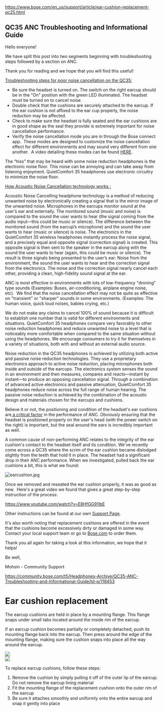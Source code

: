 <a href="https://www.bose.com/en_us/support/article/ear-cushion-replacement-qc25.html">https://www.bose.com/en_us/support/article/ear-cushion-replacement-qc25.html</a>
<h2><div>QC35 ANC Troubleshooting and Informational Guide</div></h2>
<p>Hello everyone!</p>
<p>We have split this post into two segments beginning with troubleshooting steps followed by a section on ANC.&nbsp;&nbsp;</p>
<p>Thank you for reading and we hope that you will find this useful!</p>
<p><u>Troubleshooting steps for poor noise cancellation on the QC35:</u></p>
<ul>
<li>Be sure the headset is turned on. The switch on the right earcup should be in the "On" position with the green LED illuminated. The headset must be turned on to cancel noise.</li>
<li>Double check that the cushions are securely attached to the earcup. If the ear cushion is not affixed to the ear cup properly, the noise reduction may be affected.</li>
<li>Check to make sure the headset is fully seated and the ear cushions are in good shape as the seal they provide is extremely important for noise cancellation performance.</li>
<li>Verify the noise cancellation mode you are in through the Bose connect app.&nbsp; These modes are designed to customize the noise cancellation effect for different environments and may sound very different from one another.&nbsp; A video detailing these modes can be found&nbsp;<u><a href="https://youtu.be/jhkbbLpKL8g" target="_blank" rel="nofollow noopener noreferrer">HERE</a></u>.</li>
</ul>
<p>The “hiss” that may be heard with some noise reduction headphones is the electronic noise floor. This noise can be annoying and can take away from listening enjoyment. QuietComfort 35 headphones use electronic circuitry to minimize the noise floor.</p>
<p><u>How Acoustic Noise Cancellation technology works :</u></p>
<p>Acoustic Noise Cancelling headphone technology is a method of reducing unwanted noise by electronically creating a signal that is the mirror image of the unwanted noise. Microphones in the earcups monitor sound at the user’s ear and externally. The monitored sound (music and noise) is compared to the sound the user wants to hear (the signal coming from the audio input—this could be music or silence). The difference between the monitored sound (from the earcup’s microphone) and the sound the user wants to hear (music or silence) is noise. The electronics in the QuietComfort 35 wireless headphones instantly process the noise signal, and a precisely equal and opposite signal (correction signal) is created. This opposite signal is then sent to the speaker in the earcup along with the sound the user wants to hear (again, this could be music or silence). The result is three signals being presented to the user’s ear: Noise from the environment, the sound the user wants to hear and the correction signal from the electronics. The noise and the correction signal nearly cancel each other, providing a clean, high-fidelity sound signal at the ear.</p>
<p>ANC is most effective in environments with lots of low-frequency "droning" type sounds (Examples: Buses, air-conditioning, airplane engine noise, etc).&nbsp; We find that the noise cancellation effect may not be quite as effective on "transient" or "sharper" sounds in some environments. (Examples: The human voice, quick loud noises, babies crying, etc.)&nbsp;</p>
<p>We do not make any claims to cancel 100% of sound because it is difficult to establish one number that is valid for different environments and situations. QuietComfort 35 headphones compare very favorably to other noise reduction headphones and reduce unwanted noise to a level that is noticeably more comfortable when compared to the same situation without using the headphones. We encourage consumers to try it for themselves in a variety of situations, both with and without an external audio source.</p>
<p>Noise reduction in the QC35 headphones is achieved by utilizing both active and passive noise reduction technologies. They use a proprietary electronics approach to active noise reduction, placing microphones both inside and outside of the earcups. The electronics system senses the sound in an environment and then measures, compares and reacts—instant by instant—to produce an opposing cancellation signal. Through a combination of advanced active electronics and passive attenuation, QuietComfort 35 headphones reduce noise across the full range of human hearing. The passive noise reduction is achieved by the combination of the acoustic design and materials chosen for the earcups and cushions.</p>
<p>Believe it or not, the positioning and condition of the headset's ear cushions are<u>&nbsp;a&nbsp;critical factor</u>&nbsp;in the performance of ANC. Obviously ensuring that the headset is positioned properly on the user's head (with the power switch on the right) is important, but the seal around the ears is incredibly important as well.&nbsp;</p>
<p>A common cause of non-performing ANC relates to the integrity of the ear cushion's contact to the headset itself and its condition. We've recently come across a QC35 where the scrim of the ear cushion became dislodged slightly from the teeth that hold it in place. The headset had a significant drop in their ANC performance. When we investigated, pulled back the ear cushions a bit, this is what we found:</p>
<p><span class="lia-inline-image-display-wrapper lia-image-align-inline" style="width: 225px;"><span class="lia-message-image-wrapper"><img src="https://github.com/bosefirmware/ced/raw/master/images/earcushion.jpg" alt="earcushion.jpg" title="earcushion.jpg"></p>
<p>Once we removed and reseated the ear cushion properly, it was as good as new.&nbsp; Here's a great video we found that gives a great step-by-step instruction of the process:</p>
<p><u><span><a href="https://www.youtube.com/watch?v=E8HfGG91IbE" target="_blank" rel="nofollow noopener noreferrer">https://www.youtube.com/watch?v=E8HfGG91IbE</a></span></u></p>
<p><span>Other instructions can be found at our own <a href="https://www.bose.com/en_us/support/article/ear-cushion-replacement-qc25.html" target="_self" rel="nofollow noopener noreferrer">Support Page</a>.&nbsp;</span></p>
<p><u></u>It's also worth noting that replacement cushions are offered in the event that the cushions become excessively dirty or damaged in some way.&nbsp; Contact your local support team or go to <a href="https://www.bose.com/en_us/products/headphones/over_ear_headphones/quietcomfort-35-wireless-ii/buy.html#ProductTabs_tab2" target="_blank" rel="nofollow noopener noreferrer">Bose.com</a> to order them.&nbsp;</p>
<p>Thank you all again for taking a look at this information, we hope that it helps!&nbsp;</p>
<p>Be well,</p>
<p>Mohsin - Community Support&nbsp;</p>
<a href="https://community.bose.com/t5/Headphones-Archive/QC35-ANC-Troubleshooting-and-Informational-Guide/td-p/118453">https://community.bose.com/t5/Headphones-Archive/QC35-ANC-Troubleshooting-and-Informational-Guide/td-p/118453</a>
<main>
<h1 class="bose-title bose-title--mainTitle   -none">
Ear cushion replacement
</h1>
<p>The earcup cushions are held in place by a mounting flange. This flange snaps under small tabs located around the inside rim of the earcup.</p>
<p>If an earcup cushion becomes partially or completely detached, push its mounting flange back into the earcup. Then press around the edge of the mounting flange, making sure the cushion snaps into place all the way around the earcup.</p>
</div>
</div>
<div class="column">
<div class="bose-column ">
<div class="bose-column__container">
<section class="grid-12 bose-column__column no-gutter ">
<div class="no-gutter-left grid-4 grid-medium-4 clear-medium-left grid-small-12">
<div class="adaptiveImageComponent image parbase">
<div class=" bose-adaptiveImage   ">
<div class="bose-adaptiveImage__container">
<img src="https://github.com/bosefirmware/ced/raw/master/images/qc2_15_cushions_1.jpeg" src="./Ear cushion replacement_files/cq5dam.web.320.320.jpeg">
</div>
</div>
</div>
</div>
<div class="no-gutter-left grid-4 grid-medium-4  grid-small-12">
<div class="adaptiveImageComponent image parbase">
<div class=" bose-adaptiveImage   ">
<div class="bose-adaptiveImage__container">
<img src="https://github.com/bosefirmware/ced/raw/master/images/qc2_15_cushions_2.jpeg" src="./Ear cushion replacement_files/cq5dam.web.320.320(1).jpeg">
</div>
</div>
</div>
</div>
<div class="no-gutter-left grid-4 grid-medium-4  grid-small-12">
</div>
</section>
</div>
</div>
</div>
<p>To replace earcup cushions, follow these steps:</p>
<ol>
<li>Remove the cushion by simply pulling it off of the outer lip of the earcup. Do not remove the earcup lining material</li>
<li>Fit the mounting flange of the replacement cushion onto the outer rim of the earcup</li>
<li>Be sure it attaches smoothly and uniformly onto the entire earcup and snap it gently into place</li>
</ol>
</main>
